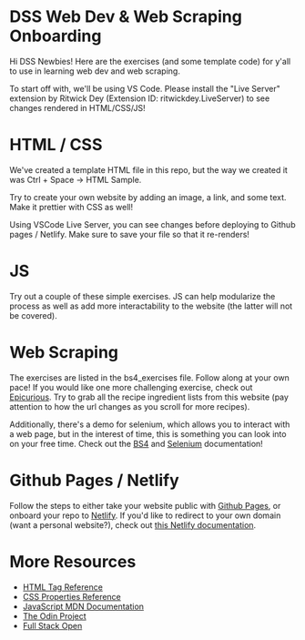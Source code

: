 # DSS Web Dev & Web Scraping Onboarding
Hi DSS Newbies! Here are the exercises (and some template code) for y'all to use in learning web dev and web scraping.

To start off with, we'll be using VS Code. Please install the "Live Server" extension by Ritwick Dey (Extension ID: ritwickdey.LiveServer) to see changes rendered in HTML/CSS/JS! 

# HTML / CSS
We've created a template HTML file in this repo, but the way we created it was Ctrl + Space -> HTML Sample. 

Try to create your own website by adding an image, a link, and some text. Make it prettier with CSS as well! 

Using VSCode Live Server, you can see changes before deploying to Github pages / Netlify. Make sure to save your file so that it re-renders! 

# JS 
Try out a couple of these simple exercises. JS can help modularize the process as well as add more interactability to the website (the latter will not be covered).

# Web Scraping 
The exercises are listed in the bs4_exercises file. Follow along at your own pace! If you would like one more challenging exercise, check out [Epicurious](https://www.epicurious.com/search?content=recipe). Try to grab all the recipe ingredient lists from this website (pay attention to how the url changes as you scroll for more recipes).

Additionally, there's a demo for selenium, which allows you to interact with a web page, but in the interest of time, this is something you can look into on your free time. Check out the [BS4](https://www.crummy.com/software/BeautifulSoup/bs4/doc/#translating-this-documentation) and [Selenium](https://selenium-python.readthedocs.io/getting-started.html) documentation!


# Github Pages / Netlify 
Follow the steps to either take your website public with [Github Pages](https://docs.github.com/en/pages/quickstart), or onboard your repo to [Netlify](https://www.netlify.com/blog/2016/09/29/a-step-by-step-guide-deploying-on-netlify/). If you'd like to redirect to your own domain (want a personal website?), check out [this Netlify documentation](https://docs.netlify.com/domains-https/custom-domains/). 

# More Resources
- [HTML Tag Reference](https://www.w3schools.com/TAGS/default.asp)
- [CSS Properties Reference](https://www.w3schools.com/cssref/index.php)
- [JavaScript MDN Documentation](https://developer.mozilla.org/en-US/docs/Web/JavaScript)
- [The Odin Project](https://www.theodinproject.com/dashboard)
- [Full Stack Open](https://fullstackopen.com/en/)
